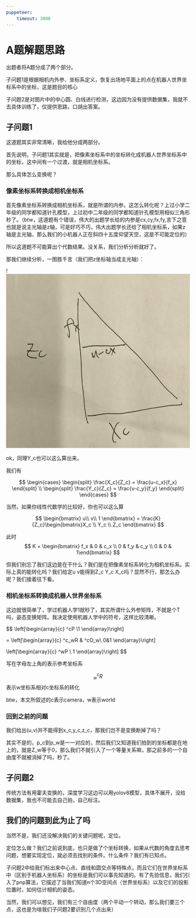 ```yaml
---
puppeteer:
    timeout: 3000
---
```


# A题解题思路

出题者将A题分成了两个部分。

子问题1是根据相机内外参、坐标系定义，恢复出场地平面上的点在机器人世界坐标系中的坐标，这是题目的核心

子问题2是对图片中的中心圆、白线进行检测，这边因为没有提供数据集，我就不去具体训练了，仅提供思路，口胡出答案。

## 子问题1

这道题其实非常清晰，我给他分成两部分。

首先说明，子问题1其实就是，把像素坐标系中的坐标转化成机器人世界坐标系中的坐标，这中间有一个过渡，就是相机坐标系。

那么具体怎么变换呢？

### 像素坐标系转换成相机坐标系
首先像素坐标系转换成相机坐标系，就是所谓的内参。这怎么转化呢？上过小学二年级的同学都知道针孔模型，上过初中二年级的同学都知道针孔模型用相似三角形秒了。（btw，这道题有个错误，伟大的出题学长给的内参是cx,cy,fx,fy,言下之意也就是说主光轴是z轴，可是好巧不巧，伟大出题学长还给了相机坐标系，如果z轴是主光轴，那么我们的小机器人正在斜四十五度仰望天空，这是不可能定位的）

所以这道题不可能算出个代数结果。没关系，我们分析分析就好了。

那我们继续分析，一图胜千言（我们把z坐标轴当成主光轴）：

!![alt text](figure/image-1.png)

ok，同理Y_c也可以这么算出来。

我们有

$$
\begin{cases}
    \begin{split} 
    \frac{X_c}{Z_c} = \frac{u-c_x}{f_x}
    \end{split}
    \\
    \begin{split}
    \frac{Y_c}{Z_c} = \frac{v-c_y}{f_y}
    \end{split}
\end{cases}
$$

当然，如果你线性代数学的比较好，你也可以这么算

$$
\begin{bmatrix}
u\\
v\\
1
\end{bmatrix} = \frac{K}{Z_c}\begin{bmatrix}X_c \\ Y_c \\ Z_c \end{bmatrix}
$$

此时
$$
K = \begin{bmatrix} f_x & 0 & c_x \\ 0 & f_y & c_y \\ 0 & 0 & 1\end{bmatrix}
$$

但我们别忘了我们这边是在干什么？我们是在把像素坐标系转化为相机坐标系。实际上真的能转化吗？我们给定u v能得到Z_c Y_c X_c吗？显然不行，那怎么办呢？我们接着往下看。

### 相机坐标系转换成机器人世界坐标系

这边就很简单了，学过机器人学1就秒了，其实所谓什么外参矩阵，不就是个T吗，姿态变换矩阵。我决定使用机器人学中的符号，这样比较清晰。

$$
\left[\begin{array}{c}
^cP \\1
\end{array}\right]

= \left[\begin{array}{c}
^c_wR & ^cO_w\\
0&1
\end{array}\right]

\left[\begin{array}{c}
^wP \\ 1
\end{array}\right]
$$

写在字母左上角的表示参考坐标系

$$^c_wR$$ 
表示w坐标系相对c坐标系的转化

btw，本文所叙述的c表示camera，w表示world

### 回到之前的问题

我们给出(u,v)并不能得到x_c,y_c,z_c，那我们岂不是变换断掉了吗？

其实不是的，p_c到p_w是一一对应的，然后我们又知道我们拍到的坐标都是在地上的，就是Z_w等于0，那么我们不就引入了一个等量关系嘛，那之前多的一个自由度不就被消掉了吗，秒了。

## 子问题2

传统方法有用霍夫变换的，深度学习这边可以用yolov8模型，具体不展开，没给数据集，我也不可能去自己拍，自己标注。

## 我们的问题到此为止了吗

当然不是，我们还没解决我们的关键问题呢，定位。

定位怎么做？我们之前说到底，也只是做了个坐标转换，如果从代数的角度去思考问题，想要实现定位，就必须去找别的条件。什么条件？我们有已知点。

子问题2中给我们标出来中心点、直线和圆交点等特殊点，而且它们在世界坐标系中（区别于机器人坐标系）的坐标是我们可以事先知道的。有了先验信息，我们引入了pnp算法，它描述了当我们知道n个3D空间点（世界坐标系）以及它们的投影位置时，如何估计相机的姿态。

当然，我们可以想见，我们有三个自由度（两个平动一个转动，那么我们要三个点，这也是为啥我们子问题2要识别几个点出来）